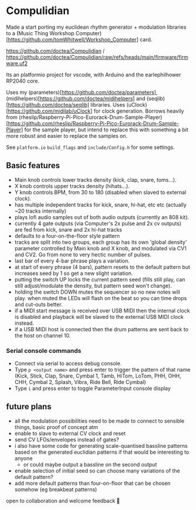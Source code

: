 # Compulidian

Made a start porting my euclidean rhythm generator + modulation libraries to a (Music Thing Workshop Computer)[https://github.com/tomWhitwell/Workshop_Computer] card.

https://github.com/doctea/Compulidian / https://github.com/doctea/Compulidian/raw/refs/heads/main/firmware/firmware.uf2

Its an platformio project for vscode, with Arduino and the earlephilhower RP2040 core.

Uses my (parameters)[https://github.com/doctea/parameters], (midihelpers)[https://github.com/doctea/midihelpers] and (seqlib)[https://github.com/doctea/seqlib] libraries.  Uses (uClock)[https://github.com/midilab/uClock] for clock generation.  Borrows heavily from (rheslip/Raspberry-Pi-Pico-Eurorack-Drum-Sample-Player)[https://github.com/rheslip/Raspberry-Pi-Pico-Eurorack-Drum-Sample-Player] for the sample player, but intend to replace this with something a bit more robust and easier to replace the samples on.

See `platform.io` `build_flags` and `include/Config.h` for some settings.

## Basic features

- Main knob controls lower tracks density (kick, clap, snare, toms...).
- X knob controls upper tracks density (hihats...).
- Y knob controls BPM, from 30 to 180 (disabled when slaved to external clock).
- has multiple independent tracks for kick, snare, hi-hat, etc etc (actually ~20 tracks internally)
- plays lofi audio samples out of both audio outputs (currently an 808 kit).
- currently 4 gate outputs (via Computer's 2x pulse and 2x cv outputs) are fed from kick, snare and 2x hi-hat tracks
- defaults to a four-on-the-floor style pattern
- tracks are split into two groups, each group has its own 'global density' parameter controlled by Main knob and X knob, and modulated via CV1 and CV2.  Go from none to very hectic number of pulses.
- last bar of every 4-bar phrase plays a variation.
- at start of every phrase (4 bars), pattern resets to the default pattern but increases seed by 1 so get a new slight variation.
- putting the switch UP locks the current pattern seed (fills still play, can still adjust/modulate the density, but pattern seed won't change).
- holding the switch DOWN mutes the sequencer so no new notes will play.  when muted the LEDs will flash on the beat so you can time drops and cut-outs better.
- if a MIDI start message is received over USB MIDI then the internal clock is disabled and playback will be slaved to the external USB MIDI clock instead.
- if a USB MIDI host is connected then the drum patterns are sent back to the host on channel 10.

### Serial console commands

- Connect via serial to access debug console.
- Type `p <output name>` and press enter to trigger the pattern of that name (Kick, Stick, Clap, Snare, Cymbal 1, Tamb, HiTom, LoTom, PHH, OHH, CHH, Cymbal 2, Splash, Vibra, Ride Bell, Ride Cymbal)
- Type `i` and press enter to toggle ParameterInput console display

## future plans

- all the modulation possibilities need to be made to connect to sensible things, basic proof of concept atm
- enable to slave to external CV clock and reset
- send CV LFOs/envelopes instead of gates?
- i also have some code for generating scale-quantised bassline patterns based on the generated euclidian patterns if that would be interesting to anyone
  - or could maybe output a bassline on the second output
- enable selection of initial seed so can choose many variations of the default pattern?
- add more default patterns than four-on-floor that can be chosen somehow (eg breakbeat patterns)

open to collaboration and welcome feedback 🙂
